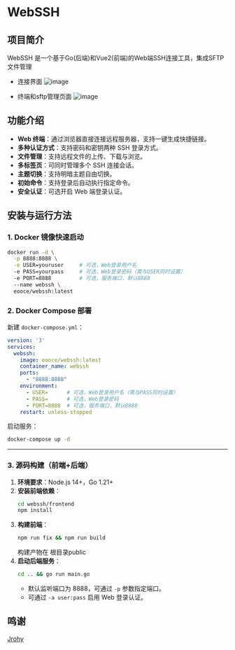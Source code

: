 # WebSSH

## 项目简介

WebSSH 是一个基于Go(后端)和Vue2(前端)的Web端SSH连接工具，集成SFTP文件管理
* 连接界面
![image](https://github.com/user-attachments/assets/b2e5ccae-4be5-47ff-b1d0-3c1654a72486)

* 终端和sftp管理页面
![image](https://github.com/user-attachments/assets/c0ee38c2-e336-4ec6-a845-2e527062b20c)


## 功能介绍

- **Web 终端**：通过浏览器直接连接远程服务器，支持一键生成快捷链接。
- **多种认证方式**：支持密码和密钥两种 SSH 登录方式。
- **文件管理**：支持远程文件的上传、下载与浏览。
- **多标签页**：可同时管理多个 SSH 连接会话。
- **主题切换**：支持明暗主题自由切换。
- **初始命令**：支持登录后自动执行指定命令。
- **安全认证**：可选开启 Web 端登录认证。

## 安装与运行方法

### 1. Docker 镜像快速启动

```bash
docker run -d \
  -p 8888:8888 \
  -e USER=youruser     # 可选，Web登录用户名
  -e PASS=yourpass     # 可选，Web登录密码（需与USER同时设置）
  -e PORT=8888         # 可选，服务端口，默认8888
  --name webssh \
  eooce/webssh:latest
```

### 2. Docker Compose 部署

新建 `docker-compose.yml`：

```yaml
version: '3'
services:
  webssh:
    image: eooce/webssh:latest
    container_name: webssh
    ports:
      - "8888:8888"
    environment:
      - USER=      # 可选，Web登录用户名（需与PASS同时设置）
      - PASS=      # 可选，Web登录密码
      - PORT=8888  # 可选，服务端口，默认8888
    restart: unless-stopped
```

启动服务：
```bash
docker-compose up -d
```

---

### 3. 源码构建（前端+后端）

1. **环境要求**：Node.js 14+，Go 1.21+
2. **安装前端依赖**：
   ```bash
   cd webssh/frontend
   npm install
   ```
3. **构建前端**：
   ```bash
   npm run fix && npm run build
   ```
   构建产物在 根目录public
4. **启动后端服务**：
   ```bash
   cd .. && go run main.go
   ```
   - 默认监听端口为 8888，可通过 `-p` 参数指定端口。
   - 可通过 `-a user:pass` 启用 Web 登录认证。

## 鸣谢
[Jrohy](https://github.com/Jrohy)
